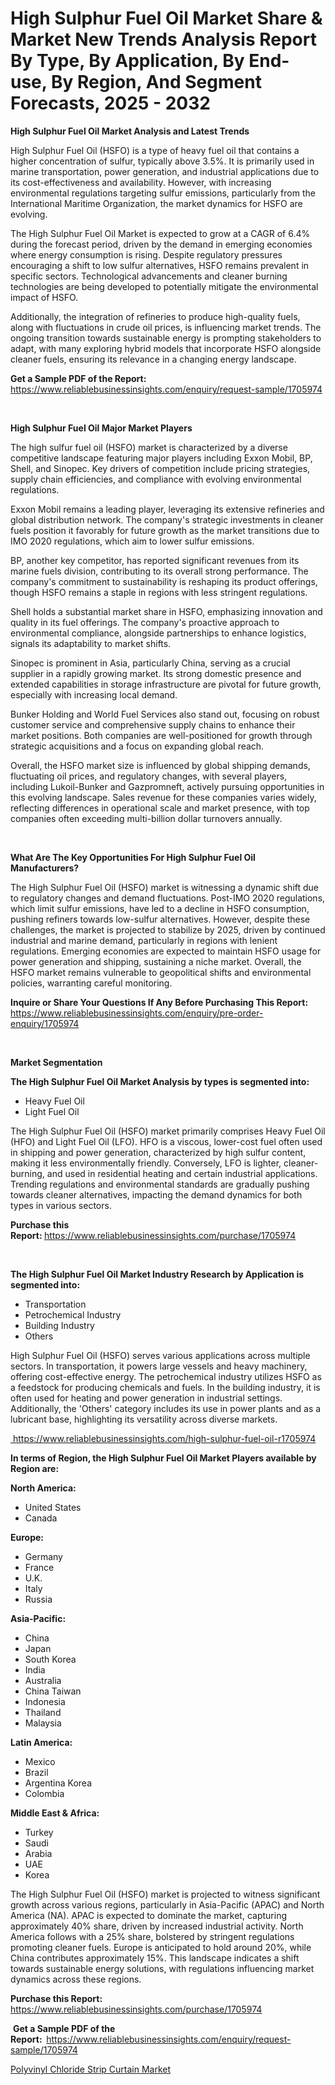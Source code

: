 <p><h1>High Sulphur Fuel Oil Market Share & Market New Trends Analysis Report By Type, By Application, By End-use, By Region, And Segment Forecasts, 2025 - 2032</h1></p><p><strong>High Sulphur Fuel Oil Market Analysis and Latest Trends</strong></p>
<p><p>High Sulphur Fuel Oil (HSFO) is a type of heavy fuel oil that contains a higher concentration of sulfur, typically above 3.5%. It is primarily used in marine transportation, power generation, and industrial applications due to its cost-effectiveness and availability. However, with increasing environmental regulations targeting sulfur emissions, particularly from the International Maritime Organization, the market dynamics for HSFO are evolving.</p><p>The High Sulphur Fuel Oil Market is expected to grow at a CAGR of 6.4% during the forecast period, driven by the demand in emerging economies where energy consumption is rising. Despite regulatory pressures encouraging a shift to low sulfur alternatives, HSFO remains prevalent in specific sectors. Technological advancements and cleaner burning technologies are being developed to potentially mitigate the environmental impact of HSFO. </p><p>Additionally, the integration of refineries to produce high-quality fuels, along with fluctuations in crude oil prices, is influencing market trends. The ongoing transition towards sustainable energy is prompting stakeholders to adapt, with many exploring hybrid models that incorporate HSFO alongside cleaner fuels, ensuring its relevance in a changing energy landscape.</p></p>
<p><strong>Get a Sample PDF of the Report:&nbsp;</strong> <a href="https://www.reliablebusinessinsights.com/enquiry/request-sample/1705974?utm_campaign=100&utm_medium=2&utm_source=Github&utm_content=ia&utm_term=10012025&utm_id=high-sulphur-fuel-oil">https://www.reliablebusinessinsights.com/enquiry/request-sample/1705974</a></p>
<p>&nbsp;</p>
<p><strong>High Sulphur Fuel Oil Major Market Players</strong></p>
<p><p>The high sulfur fuel oil (HSFO) market is characterized by a diverse competitive landscape featuring major players including Exxon Mobil, BP, Shell, and Sinopec. Key drivers of competition include pricing strategies, supply chain efficiencies, and compliance with evolving environmental regulations.</p><p>Exxon Mobil remains a leading player, leveraging its extensive refineries and global distribution network. The company's strategic investments in cleaner fuels position it favorably for future growth as the market transitions due to IMO 2020 regulations, which aim to lower sulfur emissions.</p><p>BP, another key competitor, has reported significant revenues from its marine fuels division, contributing to its overall strong performance. The company's commitment to sustainability is reshaping its product offerings, though HSFO remains a staple in regions with less stringent regulations.</p><p>Shell holds a substantial market share in HSFO, emphasizing innovation and quality in its fuel offerings. The company's proactive approach to environmental compliance, alongside partnerships to enhance logistics, signals its adaptability to market shifts.</p><p>Sinopec is prominent in Asia, particularly China, serving as a crucial supplier in a rapidly growing market. Its strong domestic presence and extended capabilities in storage infrastructure are pivotal for future growth, especially with increasing local demand.</p><p>Bunker Holding and World Fuel Services also stand out, focusing on robust customer service and comprehensive supply chains to enhance their market positions. Both companies are well-positioned for growth through strategic acquisitions and a focus on expanding global reach.</p><p>Overall, the HSFO market size is influenced by global shipping demands, fluctuating oil prices, and regulatory changes, with several players, including Lukoil-Bunker and Gazpromneft, actively pursuing opportunities in this evolving landscape. Sales revenue for these companies varies widely, reflecting differences in operational scale and market presence, with top companies often exceeding multi-billion dollar turnovers annually.</p></p>
<p>&nbsp;</p>
<p><strong>What Are The Key Opportunities For High Sulphur Fuel Oil Manufacturers?</strong></p>
<p><p>The High Sulphur Fuel Oil (HSFO) market is witnessing a dynamic shift due to regulatory changes and demand fluctuations. Post-IMO 2020 regulations, which limit sulfur emissions, have led to a decline in HSFO consumption, pushing refiners towards low-sulfur alternatives. However, despite these challenges, the market is projected to stabilize by 2025, driven by continued industrial and marine demand, particularly in regions with lenient regulations. Emerging economies are expected to maintain HSFO usage for power generation and shipping, sustaining a niche market. Overall, the HSFO market remains vulnerable to geopolitical shifts and environmental policies, warranting careful monitoring.</p></p>
<p><strong>Inquire or Share Your Questions If Any Before Purchasing This Report:</strong> <a href="https://www.reliablebusinessinsights.com/enquiry/pre-order-enquiry/1705974?utm_campaign=100&utm_medium=2&utm_source=Github&utm_content=ia&utm_term=10012025&utm_id=high-sulphur-fuel-oil">https://www.reliablebusinessinsights.com/enquiry/pre-order-enquiry/1705974</a></p>
<p>&nbsp;</p>
<p><strong>Market Segmentation</strong></p>
<p><strong>The High Sulphur Fuel Oil Market Analysis by types is segmented into:</strong></p>
<p><ul><li>Heavy Fuel Oil</li><li>Light Fuel Oil</li></ul></p>
<p><p>The High Sulphur Fuel Oil (HSFO) market primarily comprises Heavy Fuel Oil (HFO) and Light Fuel Oil (LFO). HFO is a viscous, lower-cost fuel often used in shipping and power generation, characterized by high sulfur content, making it less environmentally friendly. Conversely, LFO is lighter, cleaner-burning, and used in residential heating and certain industrial applications. Trending regulations and environmental standards are gradually pushing towards cleaner alternatives, impacting the demand dynamics for both types in various sectors.</p></p>
<p><strong>Purchase this Report:&nbsp;</strong><a href="https://www.reliablebusinessinsights.com/purchase/1705974?utm_campaign=100&utm_medium=2&utm_source=Github&utm_content=ia&utm_term=10012025&utm_id=high-sulphur-fuel-oil">https://www.reliablebusinessinsights.com/purchase/1705974</a></p>
<p>&nbsp;</p>
<p><strong>The High Sulphur Fuel Oil Market Industry Research by Application is segmented into:</strong></p>
<p><ul><li>Transportation</li><li>Petrochemical Industry</li><li>Building Industry</li><li>Others</li></ul></p>
<p><p>High Sulphur Fuel Oil (HSFO) serves various applications across multiple sectors. In transportation, it powers large vessels and heavy machinery, offering cost-effective energy. The petrochemical industry utilizes HSFO as a feedstock for producing chemicals and fuels. In the building industry, it is often used for heating and power generation in industrial settings. Additionally, the 'Others' category includes its use in power plants and as a lubricant base, highlighting its versatility across diverse markets.</p></p>
<p><a href="https://www.reliablebusinessinsights.com/high-sulphur-fuel-oil-r1705974?utm_campaign=100&utm_medium=2&utm_source=Github&utm_content=ia&utm_term=10012025&utm_id=high-sulphur-fuel-oil">&nbsp;https://www.reliablebusinessinsights.com/high-sulphur-fuel-oil-r1705974</a></p>
<p><strong>In terms of Region, the High Sulphur Fuel Oil Market Players available by Region are:</strong></p>
<p>
    <p> <strong> North America: </strong>
        <ul>
            <li>United States</li>
            <li>Canada</li>
        </ul>
        </p> 
    <p> <strong> Europe: </strong>
        <ul>
            <li>Germany</li>
            <li>France</li>
            <li>U.K.</li>
            <li>Italy</li>
            <li>Russia</li>
        </ul>
        </p> 
    <p> <strong> Asia-Pacific: </strong>
        <ul>
            <li>China</li>
            <li>Japan</li>
            <li>South Korea</li>
            <li>India</li>
            <li>Australia</li>
            <li>China Taiwan</li>
            <li>Indonesia</li>
            <li>Thailand</li>
            <li>Malaysia</li>
        </ul>
        </p> 
    <p> <strong> Latin America: </strong>
        <ul>
            <li>Mexico</li>
            <li>Brazil</li>
            <li>Argentina Korea</li>
            <li>Colombia</li>
        </ul>
        </p> 
    <p> <strong> Middle East & Africa: </strong>
        <ul>
            <li>Turkey</li>
            <li>Saudi</li>
            <li>Arabia</li>
            <li>UAE</li>
            <li>Korea</li>
        </ul>
    </p>
    </p>
<p><p>The High Sulphur Fuel Oil (HSFO) market is projected to witness significant growth across various regions, particularly in Asia-Pacific (APAC) and North America (NA). APAC is expected to dominate the market, capturing approximately 40% share, driven by increased industrial activity. North America follows with a 25% share, bolstered by stringent regulations promoting cleaner fuels. Europe is anticipated to hold around 20%, while China contributes approximately 15%. This landscape indicates a shift towards sustainable energy solutions, with regulations influencing market dynamics across these regions.</p></p>
<p><strong>Purchase this Report: </strong><a href="https://www.reliablebusinessinsights.com/purchase/1705974?utm_campaign=100&utm_medium=2&utm_source=Github&utm_content=ia&utm_term=10012025&utm_id=high-sulphur-fuel-oil">https://www.reliablebusinessinsights.com/purchase/1705974</a></p>
<p>&nbsp;<strong>Get a Sample PDF of the Report:&nbsp;&nbsp;</strong><a href="https://www.reliablebusinessinsights.com/enquiry/request-sample/1705974?utm_campaign=100&utm_medium=2&utm_source=Github&utm_content=ia&utm_term=10012025&utm_id=high-sulphur-fuel-oil">https://www.reliablebusinessinsights.com/enquiry/request-sample/1705974</a></p>
<p><strong></strong></p>
<p><p><a href="https://github.com/janraimondo83/Market-Research-Report-List-1/blob/main/polyvinyl-chloride-strip-curtain-market.md?utm_campaign=100&utm_medium=2&utm_source=Github&utm_content=ia&utm_term=10012025&utm_id=high-sulphur-fuel-oil">Polyvinyl Chloride Strip Curtain Market</a></p></p>